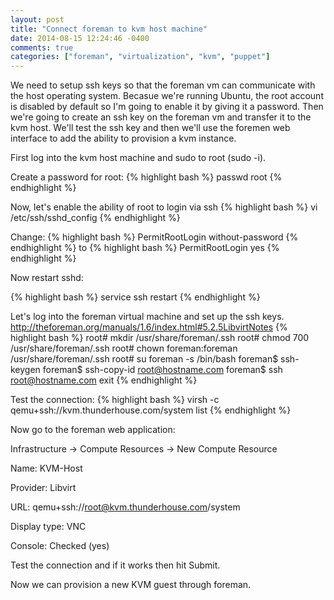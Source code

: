 ```yaml
---
layout: post
title: "Connect foreman to kvm host machine"
date: 2014-08-15 12:24:46 -0400
comments: true
categories: ["foreman", "virtualization", "kvm", "puppet"]
---
```

We need to setup ssh keys so that the foreman vm can communicate with the host operating system.  Becasue we're running Ubuntu, the root account is disabled by default so I'm going to enable it by giving it a password.  Then we're going to create an ssh key on the foreman vm and transfer it to the kvm host.  We'll test the ssh key and then we'll use the foremen web interface to add the ability to provision a kvm instance.

First log into the kvm host machine and sudo to root (sudo -i).
<!-- more -->
Create a password for root:
{% highlight bash %}
passwd root
{% endhighlight %}

Now, let's enable the ability of root to login via ssh
{% highlight bash %}
vi /etc/ssh/sshd_config
{% endhighlight %}

Change:
{% highlight bash %}
PermitRootLogin without-password
{% endhighlight %}
to
{% highlight bash %}
PermitRootLogin yes
{% endhighlight %}

Now restart sshd:

{% highlight bash %}
service ssh restart
{% endhighlight %}

Let's log into the foreman virtual machine and set up the ssh keys.
http://theforeman.org/manuals/1.6/index.html#5.2.5LibvirtNotes
{% highlight bash %}
root# mkdir /usr/share/foreman/.ssh
root# chmod 700 /usr/share/foreman/.ssh
root# chown foreman:foreman /usr/share/foreman/.ssh
root# su foreman -s /bin/bash
foreman$ ssh-keygen
foreman$ ssh-copy-id root@hostname.com
foreman$ ssh root@hostname.com
exit
{% endhighlight %}

Test the connection:
{% highlight bash %}
virsh -c qemu+ssh://kvm.thunderhouse.com/system list
{% endhighlight %}

Now go to the foreman web application:

Infrastructure -> Compute Resources -> New Compute Resource

Name: KVM-Host

Provider: Libvirt

URL: qemu+ssh://root@kvm.thunderhouse.com/system

Display type: VNC

Console: Checked (yes)

Test the connection and if it works then hit Submit.

Now we can provision a new KVM guest through foreman.